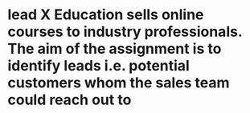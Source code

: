 # lead X Education sells online courses to industry professionals. The aim of the assignment is to identify leads i.e. potential customers whom the sales team could reach out to
